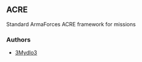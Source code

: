 ## ACRE

Standard ArmaForces ACRE framework for missions

### Authors

- [3Mydlo3](http://github.com/3Mydlo3)
